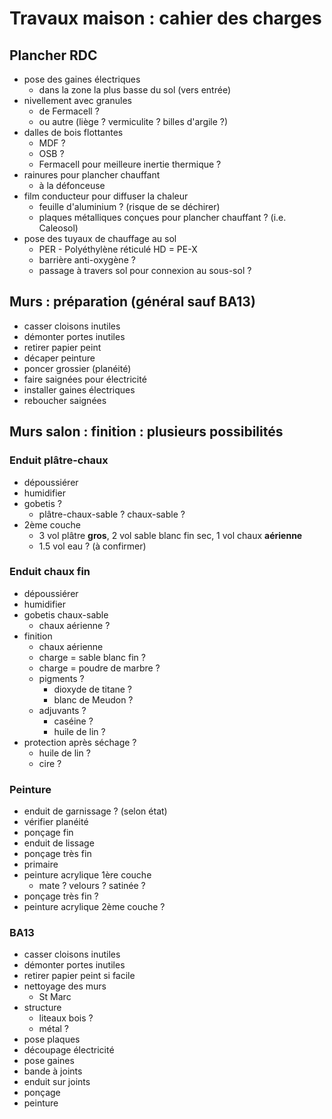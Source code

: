 # Travaux maison : cahier des charges 

## Plancher RDC
- pose des gaines électriques
	- dans la zone la plus basse du sol (vers entrée)
- nivellement avec granules
	- de Fermacell ?
	- ou autre (liège ? vermiculite ? billes d'argile ?)
- dalles de bois flottantes
	- MDF ?
	- OSB ?
	-  Fermacell pour meilleure inertie thermique ?
- rainures pour plancher chauffant
	- à la défonceuse
- film conducteur pour diffuser la chaleur
	- feuille d'aluminium ? (risque de se déchirer)
	- plaques métalliques conçues pour plancher chauffant ? (i.e. Caleosol)
- pose des tuyaux de chauffage au sol
	- PER - Polyéthylène réticulé HD = PE-X
	- barrière anti-oxygène ?
	- passage à travers sol pour connexion au sous-sol ?

## Murs : préparation (général sauf BA13)
- casser cloisons inutiles
- démonter portes inutiles
- retirer papier peint
- décaper peinture
- poncer grossier (planéité)
- faire saignées pour électricité
- installer gaines électriques
- reboucher saignées

## Murs salon : finition : plusieurs possibilités
### Enduit plâtre-chaux
- dépoussiérer
- humidifier
- gobetis ?
	- plâtre-chaux-sable ? chaux-sable ?
- 2ème couche
	- 3 vol plâtre **gros**, 2 vol sable blanc fin sec, 1 vol chaux **aérienne**
	- 1.5 vol eau ? (à confirmer)
### Enduit chaux fin
- dépoussiérer
- humidifier
- gobetis chaux-sable
	- chaux aérienne ?
- finition
	- chaux aérienne
	- charge = sable blanc fin ?
	- charge = poudre de marbre ?
	- pigments ?
		- dioxyde de titane ?
		- blanc de Meudon ?
	- adjuvants ?
		- caséine ?
		- huile de lin ?
- protection après séchage ?
	- huile de lin ?
	- cire ?
### Peinture
- enduit de garnissage ? (selon état)
- vérifier planéité
- ponçage fin
- enduit de lissage
- ponçage très fin
- primaire
- peinture acrylique 1ère couche
	- mate ? velours ? satinée ?
- ponçage très fin ?
- peinture acrylique 2ème couche ?
### BA13
- casser cloisons inutiles
- démonter portes inutiles
- retirer papier peint si facile
- nettoyage des murs
	- St Marc
- structure
	- liteaux bois ?
	- métal ?
- pose plaques
- découpage électricité
- pose gaines
- bande à joints
- enduit sur joints
- ponçage
- peinture
<!--stackedit_data:
eyJoaXN0b3J5IjpbLTcyNTcwNzk3Myw2ODU0NTY3NDEsLTkzNz
Y2MTQ2NV19
-->